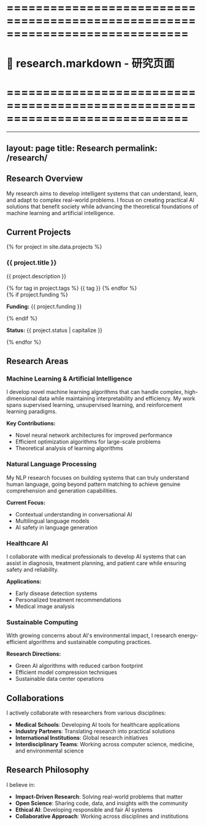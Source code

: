 # =============================================================================
# 📄 research.markdown - 研究页面
# =============================================================================
---
layout: page
title: Research
permalink: /research/
---

## Research Overview

My research aims to develop intelligent systems that can understand, learn, and adapt to complex real-world problems. I focus on creating practical AI solutions that benefit society while advancing the theoretical foundations of machine learning and artificial intelligence.

## Current Projects

<div class="research-grid">
{% for project in site.data.projects %}
  <div class="research-item">
    <h3 class="research-title">{{ project.title }}</h3>
    <p class="research-description">{{ project.description }}</p>
    <div class="research-tags">
      {% for tag in project.tags %}
        <span class="tag">{{ tag }}</span>
      {% endfor %}
    </div>
    {% if project.funding %}
      <p><strong>Funding:</strong> {{ project.funding }}</p>
    {% endif %}
    <p><strong>Status:</strong> {{ project.status | capitalize }}</p>
  </div>
{% endfor %}
</div>

## Research Areas

### Machine Learning & Artificial Intelligence

I develop novel machine learning algorithms that can handle complex, high-dimensional data while maintaining interpretability and efficiency. My work spans supervised learning, unsupervised learning, and reinforcement learning paradigms.

**Key Contributions:**
- Novel neural network architectures for improved performance
- Efficient optimization algorithms for large-scale problems
- Theoretical analysis of learning algorithms

### Natural Language Processing

My NLP research focuses on building systems that can truly understand human language, going beyond pattern matching to achieve genuine comprehension and generation capabilities.

**Current Focus:**
- Contextual understanding in conversational AI
- Multilingual language models
- AI safety in language generation

### Healthcare AI

I collaborate with medical professionals to develop AI systems that can assist in diagnosis, treatment planning, and patient care while ensuring safety and reliability.

**Applications:**
- Early disease detection systems
- Personalized treatment recommendations
- Medical image analysis

### Sustainable Computing

With growing concerns about AI's environmental impact, I research energy-efficient algorithms and sustainable computing practices.

**Research Directions:**
- Green AI algorithms with reduced carbon footprint
- Efficient model compression techniques
- Sustainable data center operations

## Collaborations

I actively collaborate with researchers from various disciplines:

- **Medical Schools**: Developing AI tools for healthcare applications
- **Industry Partners**: Translating research into practical solutions
- **International Institutions**: Global research initiatives
- **Interdisciplinary Teams**: Working across computer science, medicine, and environmental science

## Research Philosophy

I believe in:
- **Impact-Driven Research**: Solving real-world problems that matter
- **Open Science**: Sharing code, data, and insights with the community
- **Ethical AI**: Developing responsible and fair AI systems
- **Collaborative Approach**: Working across disciplines and institutions
